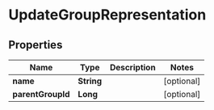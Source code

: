 # UpdateGroupRepresentation

## Properties
Name | Type | Description | Notes
------------ | ------------- | ------------- | -------------
**name** | **String** |  |  [optional]
**parentGroupId** | **Long** |  |  [optional]
